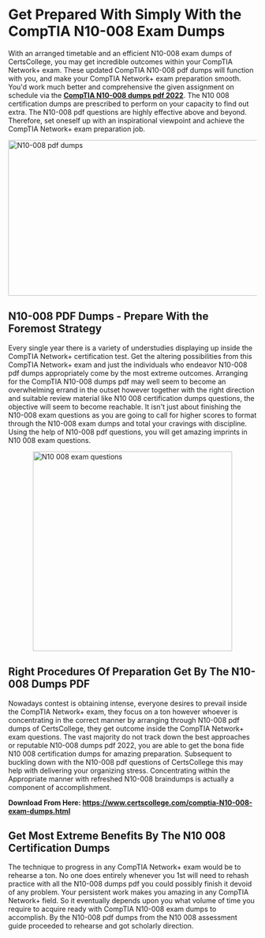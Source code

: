 <h1><strong>Get Prepared With Simply With the CompTIA N10-008 Exam Dumps&nbsp;</strong></h1>
<p><span style="font-weight: 400;">With an arranged timetable and an efficient  N10-008 exam dumps of CertsCollege, you may get incredible outcomes within your CompTIA Network+ exam. These updated CompTIA N10-008 pdf dumps will function with you, and make your CompTIA Network+ exam preparation smooth. You'd work much better and comprehensive the given assignment on schedule via the <strong><a href="https://www.certscollege.com/comptia-N10-008-exam-dumps.html">CompTIA N10-008 dumps pdf 2022</a></strong>. The N10 008 certification dumps are prescribed to perform on your capacity to find out extra. The  N10-008 pdf questions are highly effective above and beyond. Therefore, set oneself up with an inspirational viewpoint and achieve the CompTIA Network+ exam preparation job.&nbsp;</span></p>
<p><span style="font-weight: 400;"><img style="display: block; margin-left: auto; margin-right: auto;" src="https://i.ibb.co/CPDK3ps/Yellow-and-Blue-Initiative-Blog-Banner.png" alt="N10-008 pdf dumps" width="559" height="315" /></span></p>
<h2><strong>N10-008 PDF Dumps - Prepare With the Foremost Strategy</strong></h2>
<p><span style="font-weight: 400;">Every single year there is a variety of understudies displaying up inside the CompTIA Network+ certification test. Get the altering possibilities from this CompTIA Network+ exam and just the individuals who endeavor N10-008 pdf dumps appropriately come by the most extreme outcomes. Arranging for the CompTIA N10-008 dumps pdf may well seem to become an overwhelming errand in the outset however together with the right direction and suitable review material like N10 008 certification dumps questions, the objective will seem to become reachable. It isn't just about finishing the N10-008 exam questions as you are going to call for higher scores to format through the N10-008 exam dumps and total your cravings with discipline. Using the help of N10-008 pdf questions, you will get amazing imprints in N10 008 exam questions.</span></p>
<p><span style="font-weight: 400;"><a href="https://tinyurl.com/34pt75um"><img style="display: block; margin-left: auto; margin-right: auto;" src="https://i.ibb.co/9tMrhdY/Teacher-Appreciation-Invitation.png" alt="N10 008 exam questions " width="404" height="404" /></a></span></p>
<h2><strong>Right Procedures Of Preparation Get By The N10-008 Dumps PDF</strong></h2>
<p><span style="font-weight: 400;">Nowadays contest is obtaining intense, everyone desires to prevail inside the CompTIA Network+ exam, they focus on a ton however whoever is concentrating in the correct manner by arranging through N10-008 pdf dumps of CertsCollege, they get outcome inside the CompTIA Network+ exam questions. The vast majority do not track down the best approaches or reputable N10-008 dumps pdf 2022, you are able to get the bona fide N10 008 certification dumps for amazing preparation. Subsequent to buckling down with the  N10-008 pdf questions of CertsCollege this may help with delivering your organizing stress. Concentrating within the Appropriate manner with refreshed N10-008 braindumps is actually a component of accomplishment.</span></p>
<p><span style="font-weight: 400;"><strong>Download From Here: <a href="https://www.certscollege.com/comptia-N10-008-exam-dumps.html">https://www.certscollege.com/comptia-N10-008-exam-dumps.html</a></strong></span></p>
<h2><strong>Get Most Extreme Benefits By The N10 008 Certification Dumps</strong></h2>
<p><span style="font-weight: 400;">The technique to progress in any CompTIA Network+ exam would be to rehearse a ton. No one does entirely whenever you 1st will need to rehash practice with all the N10-008 dumps pdf you could possibly finish it devoid of any problem. Your persistent work makes you amazing in any CompTIA Network+ field. So it eventually depends upon you what volume of time you require to acquire ready with CompTIA N10-008 exam dumps to accomplish. By the N10-008 pdf dumps from the N10 008 assessment guide proceeded to rehearse and got scholarly direction.</span></p>
